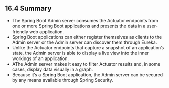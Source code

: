 ## 16.4 Summary

* The Spring Boot Admin server consumes the Actuator endpoints from one or more Spring Boot applications and presents the data in a user-friendly web application.
* Spring Boot applications can either register themselves as clients to the Admin server or the Admin server can discover them through Eureka.
* Unlike the Actuator endpoints that capture a snapshot of an application’s state, the Admin server is able to display a live view into the inner workings of an application.
* AThe Admin server makes it easy to filter Actuator results and, in some cases, display data visually in a graph.
* Because it’s a Spring Boot application, the Admin server can be secured by any means available through Spring Security.

